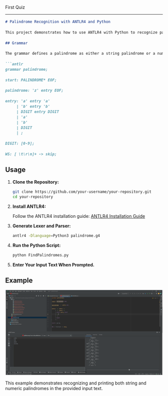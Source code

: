 First Quiz
***************************
```markdown
# Palindrome Recognition with ANTLR4 and Python

This project demonstrates how to use ANTLR4 with Python to recognize palindromes in a given text. The grammar is designed to recognize both string and numeric palindromes.

## Grammar

The grammar defines a palindrome as either a string palindrome or a numeric palindrome. The `palindrome` rule expects the entire input to be a palindrome.

```antlr
grammar palindrome;

start: PALINDROME* EOF;

palindrome: 'z' entry EOF;

entry: 'a' entry 'a'
     | 'b' entry 'b'
     | DIGIT entry DIGIT
     | 'a'
     | 'b'
     | DIGIT
     | ;

DIGIT: [0-9];

WS: [ \t\r\n]+ -> skip;
```

## Usage

1. **Clone the Repository:**

    ```bash
    git clone https://github.com/your-username/your-repository.git
    cd your-repository
    ```

2. **Install ANTLR4:**

    Follow the ANTLR4 installation guide: [ANTLR4 Installation Guide](https://github.com/antlr/antlr4/blob/main/doc/getting-started.md)

3. **Generate Lexer and Parser:**

    ```bash
    antlr4 -Dlanguage=Python3 palindrome.g4
    ```

4. **Run the Python Script:**

    ```bash
    python FindPalindromes.py
    ```

5. **Enter Your Input Text When Prompted.**

## Example
![1](https://github.com/zahrahabibolah/compiler_design_fall_2023/blob/main/quiz1/quiz.png?raw=true)

This example demonstrates recognizing and printing both string and numeric palindromes in the provided input text.

